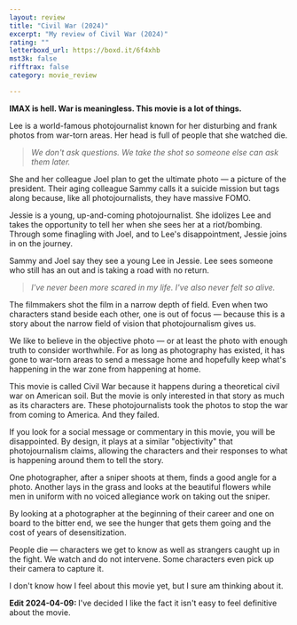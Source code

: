```yaml
---
layout: review
title: "Civil War (2024)"
excerpt: "My review of Civil War (2024)"
rating: ""
letterboxd_url: https://boxd.it/6f4xhb
mst3k: false
rifftrax: false
category: movie_review

---
```


<b>IMAX is hell. War is meaningless. This movie is a lot of things.</b>

Lee is a world-famous photojournalist known for her disturbing and frank photos from war-torn areas. Her head is full of people that she watched die.

<blockquote><i>We don't ask questions. We take the shot so someone else can ask them later.</i></blockquote>She and her colleague Joel plan to get the ultimate photo — a picture of the president. Their aging colleague Sammy calls it a suicide mission but tags along because, like all photojournalists, they have massive FOMO.

Jessie is a young, up-and-coming photojournalist. She idolizes Lee and takes the opportunity to tell her when she sees her at a riot/bombing. Through some finagling with Joel, and to Lee's disappointment, Jessie joins in on the journey.

Sammy and Joel say they see a young Lee in Jessie. Lee sees someone who still has an out and is taking a road with no return.

<blockquote><i>I've never been more scared in my life. I've also never felt so alive.</i></blockquote>The filmmakers shot the film in a narrow depth of field. Even when two characters stand beside each other, one is out of focus — because this is a story about the narrow field of vision that photojournalism gives us.

We like to believe in the objective photo — or at least the photo with enough truth to consider worthwhile. For as long as photography has existed, it has gone to war-torn areas to send a message home and hopefully keep what's happening in the war zone from happening at home.

This movie is called Civil War because it happens during a theoretical civil war on American soil. But the movie is only interested in that story as much as its characters are. These photojournalists took the photos to stop the war from coming to America. And they failed.

If you look for a social message or commentary in this movie, you will be disappointed. By design, it plays at a similar "objectivity" that photojournalism claims, allowing the characters and their responses to what is happening around them to tell the story.

One photographer, after a sniper shoots at them, finds a good angle for a photo. Another lays in the grass and looks at the beautiful flowers while men in uniform with no voiced allegiance work on taking out the sniper.

By looking at a photographer at the beginning of their career and one on board to the bitter end, we see the hunger that gets them going and the cost of years of desensitization.

People die — characters we get to know as well as strangers caught up in the fight. We watch and do not intervene. Some characters even pick up their camera to capture it.

I don't know how I feel about this movie yet, but I sure am thinking about it.

<b>Edit 2024-04-09: </b>I've decided I like the fact it isn't easy to feel definitive about the movie.